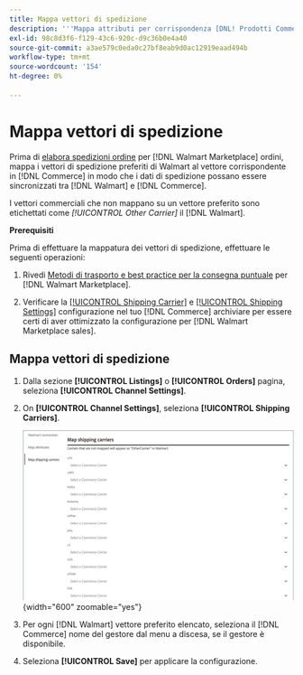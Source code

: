 ```yaml
---
title: Mappa vettori di spedizione
description: '''Mappa attributi per corrispondenza [DNL! Prodotti Commerce] a esistenti [!DNL Walmart Marketplace] elenchi e sincronizzazione dei dati tra [!DNL Channel Manager] e [!DNL Walmart]."'
exl-id: 98c8d3f6-f129-43c6-920c-d9c36b0e4a40
source-git-commit: a3ae579c0eda0c27bf8eab9d0ac12919eaad494b
workflow-type: tm+mt
source-wordcount: '154'
ht-degree: 0%

---
```



# Mappa vettori di spedizione

Prima di [elabora spedizioni ordine](process-orders.md#ship-an-order) per [!DNL Walmart Marketplace] ordini, mappa i vettori di spedizione preferiti di Walmart al vettore corrispondente in [!DNL Commerce] in modo che i dati di spedizione possano essere sincronizzati tra [!DNL Walmart] e [!DNL Commerce].

I vettori commerciali che non mappano su un vettore preferito sono etichettati come *[!UICONTROL Other Carrier]* il [!DNL Walmart].

**Prerequisiti**

Prima di effettuare la mappatura dei vettori di spedizione, effettuare le seguenti operazioni:

1. Rivedi [Metodi di trasporto e best practice per la consegna puntuale](https://sellerhelp.walmart.com/s/guide?article=000009473) per [!DNL Walmart Marketplace].

1. Verificare la [[!UICONTROL Shipping Carrier]](https://experienceleague.adobe.com/docs/commerce-admin/stores-sales/delivery/shipping-carriers/carriers.html) e [[!UICONTROL Shipping Settings]](https://experienceleague.adobe.com/docs/commerce-admin/config/sales/shipping-settings.html) configurazione nel tuo [!DNL Commerce] archiviare per essere certi di aver ottimizzato la configurazione per [!DNL Walmart Marketplace sales].

## Mappa vettori di spedizione

1. Dalla sezione **[!UICONTROL Listings]** o **[!UICONTROL Orders]** pagina, seleziona **[!UICONTROL Channel Settings]**.

1. On **[!UICONTROL Channel Settings]**, seleziona **[!UICONTROL Shipping Carriers]**.

   ![Mappa vettori di spedizione](assets/map-shipping-carriers.png){width="600" zoomable="yes"}

1. Per ogni [!DNL Walmart] vettore preferito elencato, seleziona il [!DNL Commerce] nome del gestore dal menu a discesa, se il gestore è disponibile.

1. Seleziona **[!UICONTROL Save]** per applicare la configurazione.

